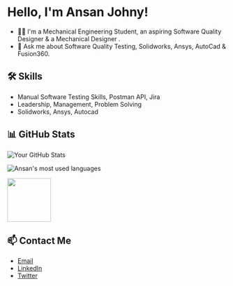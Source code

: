 # Hello, I'm Ansan Johny!

- 👨‍💻 I'm a Mechanical Engineering Student, an aspiring Software Quality Designer & a Mechanical Designer .
- 💬 Ask me about Software Quality Testing, Solidworks, Ansys, AutoCad & Fusion360.

## 🛠️ Skills

- Manual Software Testing Skills, Postman API, Jira
- Leadership, Management, Problem Solving 
- Solidworks, Ansys, Autocad

## 📊 GitHub Stats

![Your GitHub Stats](https://github-readme-stats.vercel.app/api?username=Ansanjohny&show_icons=true)

![Ansan's most used languages](https://github-readme-stats.sabesansathananthan.vercel.app/api/top-langs/?username=Ansanjohny&layout=compact&theme=radical)

 
<img src="https://mulearn.org/embed/rank/ansanjohny@mulearn" width="100" height="100"></img> 

## 📫 Contact Me

- <a href="mailto:ansanjohny03@gmail.com"><i class="far fa-envelope"></i> Email</a>
- <a href="https://www.linkedin.com/in/ansan-johny-6092aa190"><i class="fab fa-linkedin"></i> LinkedIn</a>
- <a href="https://twitter.com/ansan_johny"><i class="fab fa-twitter"></i> Twitter</a>
